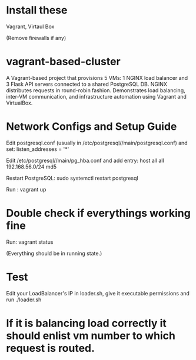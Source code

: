 # Install these

Vagrant, 
Virtaul Box

(Remove firewalls if any)

# vagrant-based-cluster

A Vagrant-based project that provisions 5 VMs: 1 NGINX load balancer and 3 Flask API servers connected to a shared PostgreSQL DB. NGINX distributes requests in round-robin fashion. Demonstrates load balancing, inter-VM communication, and infrastructure automation using Vagrant and VirtualBox.

# Network Configs and Setup Guide

Edit postgresql.conf (usually in /etc/postgresql/<version>/main/postgresql.conf) and set:
listen_addresses = '\*'

Edit /etc/postgresql/<version>/main/pg_hba.conf and add entry:
host all all 192.168.56.0/24 md5

Restart PostgreSQL:
sudo systemctl restart postgresql

Run : vagrant up

# Double check if everythings working fine

Run: vagrant status

(Everything should be in running state.)

# Test

Edit your LoadBalancer's IP in loader.sh, give it executable permissions and run ./loader.sh

# If it is balancing load correctly it should enlist vm number to which request is routed.
